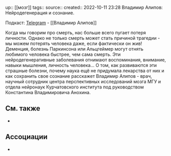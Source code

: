 up:: [[мозг]]
tags:: 
source:: 
created:: 2022-10-11 23:28
Владимир Алипов: Нейродегенерация и сознание. 

Подкаст: [Telegram](https://t.me/c/1566625794/5443) - [[Владимир Алипов]]

Когда мы говорим про смерть, нас больше всего пугает потеря личности. Однако не только смерть может стать причиной трагедии - мы можем потерять человека даже, если фактически он жив! Деменция, болезнь Паркинсона или Альцгеймер могут отнять любимого человека быстрее, чем сама смерть. Эти нейродегенеративные заболевания отнимают воспоминания, внимание, навыки мышления, личность человека... 
О том, как развиваются эти страшные болезни, почему наука ещё не придумала лекарства от них и как сохранить свое сознание расскажет Владимир Алипов - врач, научный сотрудник центра перспективных исследований мозга МГУ и отдела нейронаук Курчатовского института под руководством Константина Владимировича Анохина.

## См. также
- 

## Ассоциации
- 